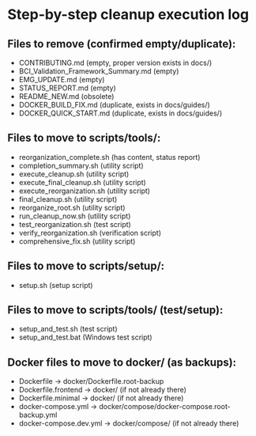 # Step-by-step cleanup execution log

## Files to remove (confirmed empty/duplicate):
- CONTRIBUTING.md (empty, proper version exists in docs/)
- BCI_Validation_Framework_Summary.md (empty)
- EMG_UPDATE.md (empty)
- STATUS_REPORT.md (empty)
- README_NEW.md (obsolete)
- DOCKER_BUILD_FIX.md (duplicate, exists in docs/guides/)
- DOCKER_QUICK_START.md (duplicate, exists in docs/guides/)

## Files to move to scripts/tools/:
- reorganization_complete.sh (has content, status report)
- completion_summary.sh (utility script)
- execute_cleanup.sh (utility script)
- execute_final_cleanup.sh (utility script)
- execute_reorganization.sh (utility script)
- final_cleanup.sh (utility script)
- reorganize_root.sh (utility script)
- run_cleanup_now.sh (utility script)
- test_reorganization.sh (test script)
- verify_reorganization.sh (verification script)
- comprehensive_fix.sh (utility script)

## Files to move to scripts/setup/:
- setup.sh (setup script)

## Files to move to scripts/tools/ (test/setup):
- setup_and_test.sh (test script)
- setup_and_test.bat (Windows test script)

## Docker files to move to docker/ (as backups):
- Dockerfile → docker/Dockerfile.root-backup
- Dockerfile.frontend → docker/ (if not already there)
- Dockerfile.minimal → docker/ (if not already there)
- docker-compose.yml → docker/compose/docker-compose.root-backup.yml
- docker-compose.dev.yml → docker/compose/ (if not already there)
